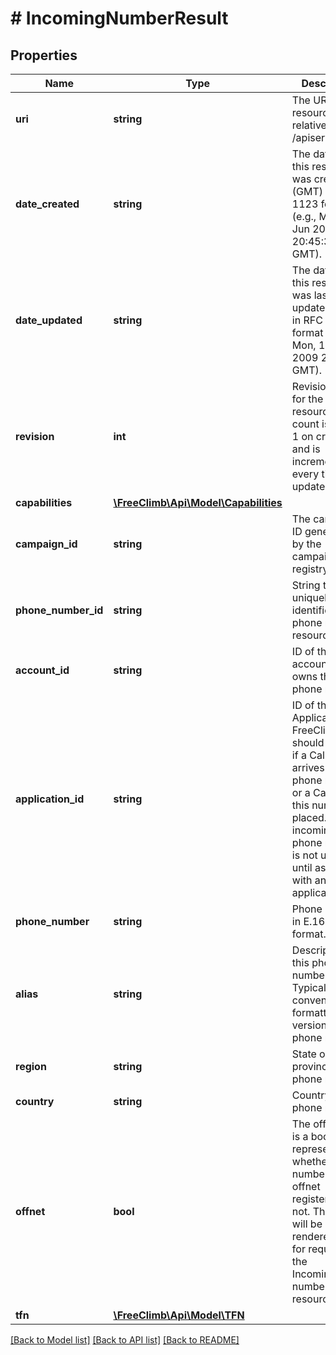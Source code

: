# # IncomingNumberResult

## Properties

Name | Type | Description | Notes
------------ | ------------- | ------------- | -------------
**uri** | **string** | The URI for this resource, relative to /apiserver. | [optional]
**date_created** | **string** | The date that this resource was created (GMT) in RFC 1123 format (e.g., Mon, 15 Jun 2009 20:45:30 GMT). | [optional]
**date_updated** | **string** | The date that this resource was last updated (GMT) in RFC 1123 format (e.g., Mon, 15 Jun 2009 20:45:30 GMT). | [optional]
**revision** | **int** | Revision count for the resource. This count is set to 1 on creation and is incremented every time it is updated. | [optional]
**capabilities** | [**\FreeClimb\Api\Model\Capabilities**](Capabilities.md) |  | [optional]
**campaign_id** | **string** | The campaign ID generated by the campaign registry | [optional]
**phone_number_id** | **string** | String that uniquely identifies this phone number resource. | [optional]
**account_id** | **string** | ID of the account that owns this phone number. | [optional]
**application_id** | **string** | ID of the Application that FreeClimb should contact if a Call or SMS arrives for this phone number or a Call from this number is placed. An incoming phone number is not useful until associated with an applicationId. | [optional]
**phone_number** | **string** | Phone number in E.164 format. | [optional]
**alias** | **string** | Description for this phone number. Typically the conventionally-formatted version of the phone number. | [optional]
**region** | **string** | State or province of this phone number. | [optional]
**country** | **string** | Country of this phone number. | [optional]
**offnet** | **bool** | The offnet field is a boolean representing whether the number is offnet registered or not. This field will be rendered only for requests to the IncomingPhone number resource. | [optional]
**tfn** | [**\FreeClimb\Api\Model\TFN**](TFN.md) |  | [optional]

[[Back to Model list]](../../README.md#models) [[Back to API list]](../../README.md#endpoints) [[Back to README]](../../README.md)
